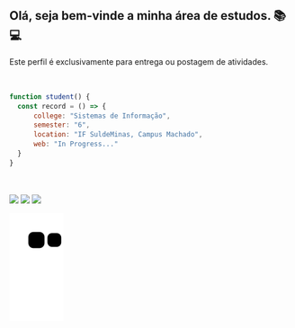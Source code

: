 ## Olá, seja bem-vinde a minha área de estudos. 📚💻
<p align="">Este perfil é exclusivamente para entrega ou postagem de atividades.</p>
<br>

```js
function student() {
  const record = () => {
      college: "Sistemas de Informação",
      semester: "6",
      location: "IF SuldeMinas, Campus Machado",
      web: "In Progress..."
  }
}
```
<br>
<!--
<h3 align="start">🌱 Ferramentas e Tecnologia:</h3>
<div align="start" style="display: inline_block">
  <img height="45cm" alt="html" src="https://cdn.jsdelivr.net/gh/devicons/devicon/icons/html5/html5-original.svg"/>
  <img height="45cm" alt="css" src="https://cdn.jsdelivr.net/gh/devicons/devicon/icons/css3/css3-original.svg"/>
  <img height="50cm" alt="bootstrap" src="https://cdn.jsdelivr.net/gh/devicons/devicon/icons/bootstrap/bootstrap-original.svg"/>
  
</div>
<br>

<h3 align="end">🌱 Aprendendo:</h3>
<div align="end" style="display: inline_block">
  <img height="50cm" alt="git" src="https://cdn.jsdelivr.net/gh/devicons/devicon/icons/git/git-original.svg"/>
  <img height="50cm" alt="react" src="https://cdn.jsdelivr.net/gh/devicons/devicon/icons/react/react-original.svg"/>
  <img height="50cm" alt="c" src="https://cdn.jsdelivr.net/gh/devicons/devicon/icons/c/c-original.svg"/>
  <img height="50cm" alt="java" src="https://cdn.jsdelivr.net/gh/devicons/devicon/icons/java/java-original.svg"/>
  <img height="50cm" alt="javascript" src="https://cdn.jsdelivr.net/gh/devicons/devicon/icons/javascript/javascript-original.svg"/>
  <img height="50cm" alt="mysql" src="https://cdn.jsdelivr.net/gh/devicons/devicon/icons/mysql/mysql-original.svg"/>
  <img height="50cm" alt="Sass" src="https://cdn.jsdelivr.net/gh/devicons/devicon/icons/sass/sass-original.svg"/>
  <img height="50cm" alt="typescript" src="https://cdn.jsdelivr.net/gh/devicons/devicon/icons/typescript/typescript-original.svg"/>
  <img height="50cm" alt="android" src="https://cdn.jsdelivr.net/gh/devicons/devicon/icons/android/android-original-wordmark.svg"/>
  <img height="60cm" alt="nodejs" src="https://cdn.jsdelivr.net/gh/devicons/devicon/icons/nodejs/nodejs-original-wordmark.svg"/>
</div>
<br>  
<br> -->
<br>
<div align="">
  <img height="135cm" src="https://github-readme-stats.vercel.app/api?username=1940039&show_icons=true&theme=midnight-purple&include_all_commits=true&count_private=true"/>
  <img height="135cm" src="https://github-readme-stats.vercel.app/api/top-langs/?username=1940039&layout=compact&langs_count=7&theme=midnight-purple"/>
  <img height="135cm" src="https://github-readme-streak-stats.herokuapp.com/?user=1940039&theme=midnight-purple&hide_border=true"/>
  
  ![Snake animation](https://github.com/1940039/1940039/blob/output/github-contribution-grid-snake.svg)
</div>

<br>
<!--
<h3>- 🤔 Como me encontrar:
